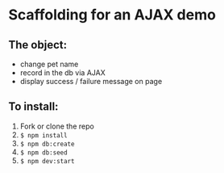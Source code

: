 # Scaffolding for an AJAX demo
## The object:
- change pet name
- record in the db via AJAX
- display success / failure message on page

## To install:

1. Fork or clone the repo
2. `$ npm install`
3. `$ npm db:create`
4. `$ npm db:seed`
5. `$ npm dev:start`
